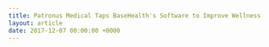 ```yaml
---
title: Patronus Medical Taps BaseHealth's Software to Improve Wellness Program
layout: article
date: 2017-12-07 00:00:00 +0000
---
```

